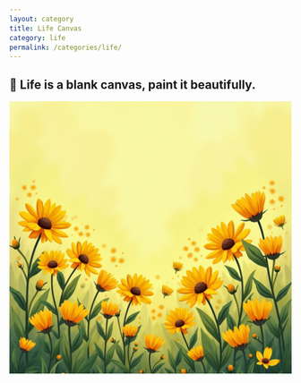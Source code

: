 ```yaml
---
layout: category
title: Life Canvas
category: life
permalink: /categories/life/
---
```

## 🌱 Life is a blank canvas, paint it beautifully.

![alt text](image-2.png)